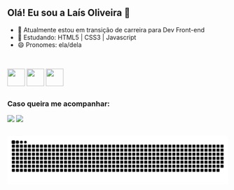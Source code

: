 ## Olá! Eu sou a Laís Oliveira 👋


- 🔭 Atualmente estou em transição de carreira para Dev Front-end
- 🌱 Estudando: HTML5 | CSS3 | Javascript
- 😄 Pronomes: ela/dela

##


<div style="display:inlene_block"><br>
  <img align="center" height="40" width="40" src="https://cdn.jsdelivr.net/gh/devicons/devicon/icons/html5/html5-plain-wordmark.svg" />
  <img align="center" height="40" width="40" src="https://cdn.jsdelivr.net/gh/devicons/devicon/icons/css3/css3-plain-wordmark.svg" />
  <img align="center" height="40" width="40" src="https://cdn.jsdelivr.net/gh/devicons/devicon/icons/javascript/javascript-plain.svg" />          
</div>

##
<h3>Caso queira me acompanhar:</h3> 
<div>
<a href="https://www.instagram.com/laisfrr/" target="_blank"><img src="https://img.shields.io/badge/Instagram-E4405F?style=for-the-badge&logo=instagram&logoColor=white" target="_blank"></a>
<a href="https://www.linkedin.com/in/laisfrr/" target="_blank"><img src="https://img.shields.io/badge/LinkedIn-0077B5?style=for-the-badge&logo=linkedin&logoColor=white" target="_blank"></a>

</div>

##
<div align="center">

  ![Snake animation](https://github.com/laisfrr/laisfrr/blob/output/github-contribution-grid-snake.svg)
  
</div>


